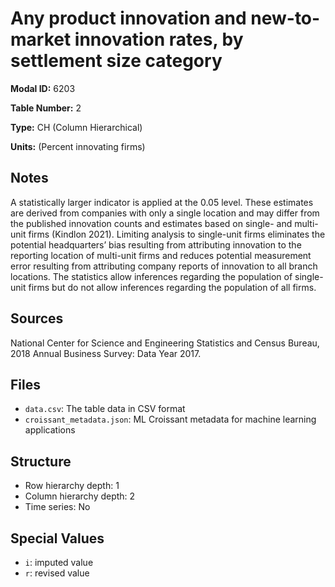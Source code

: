 # Any product innovation and new-to-market innovation rates, by settlement size category

**Modal ID:** 6203

**Table Number:** 2

**Type:** CH (Column Hierarchical)

**Units:** (Percent innovating firms)

## Notes

A statistically larger indicator is applied at the 0.05 level. These estimates are derived from companies with only a single location and may differ from the published innovation counts and estimates based on single- and multi-unit firms (Kindlon 2021). Limiting analysis to single-unit firms eliminates the potential headquarters’ bias resulting from attributing innovation to the reporting location of multi-unit firms and reduces potential measurement error resulting from attributing company reports of innovation to all branch locations. The statistics allow inferences regarding the population of single-unit firms but do not allow inferences regarding the population of all firms.

## Sources

National Center for Science and Engineering Statistics and Census Bureau, 2018 Annual Business Survey: Data Year 2017.

## Files

- `data.csv`: The table data in CSV format
- `croissant_metadata.json`: ML Croissant metadata for machine learning applications

## Structure

- Row hierarchy depth: 1
- Column hierarchy depth: 2
- Time series: No

## Special Values

- `i`: imputed value
- `r`: revised value
